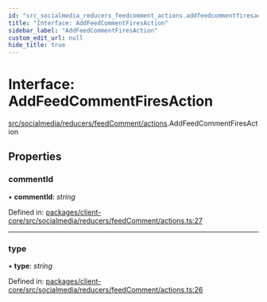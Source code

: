 ```yaml
---
id: "src_socialmedia_reducers_feedcomment_actions.addfeedcommentfiresaction"
title: "Interface: AddFeedCommentFiresAction"
sidebar_label: "AddFeedCommentFiresAction"
custom_edit_url: null
hide_title: true
---
```


# Interface: AddFeedCommentFiresAction

[src/socialmedia/reducers/feedComment/actions](../modules/src_socialmedia_reducers_feedcomment_actions.md).AddFeedCommentFiresAction

## Properties

### commentId

• **commentId**: *string*

Defined in: [packages/client-core/src/socialmedia/reducers/feedComment/actions.ts:27](https://github.com/xr3ngine/xr3ngine/blob/a16a45d7e/packages/client-core/src/socialmedia/reducers/feedComment/actions.ts#L27)

___

### type

• **type**: *string*

Defined in: [packages/client-core/src/socialmedia/reducers/feedComment/actions.ts:26](https://github.com/xr3ngine/xr3ngine/blob/a16a45d7e/packages/client-core/src/socialmedia/reducers/feedComment/actions.ts#L26)
